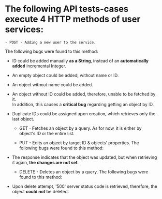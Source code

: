 # The following API tests-cases execute 4 HTTP methods of user services:

    - POST - Adding a new user to the service.
The following bugs were found to this method:
- ID could be added manually **as a String**, instead of an **automatically added** incremental Integer.
- An empty object could be added, without name or ID.
- An object without name could be added.
- An object without ID could be added, therefore, unable to be fetched by it.   
In addition, this causes a **critical bug** regarding getting an object by ID.
- Duplicate IDs could be assigned upon creation, which retrieves only the last object.


    - GET - Fetches an object by a query.
    As for now, it is either by object's ID or the entire list.

    - PUT - Edits an object by target ID & objects' properties.
The following bugs were found to this method:
- The response indicates that the object was updated, but when retrieving it again, **the changes are not set**.


    - DELETE - Deletes an object by a query.
The following bugs were found to this method:
- Upon delete attempt, '500' server status code is retrieved, therefore, the object **could not** be deleted.